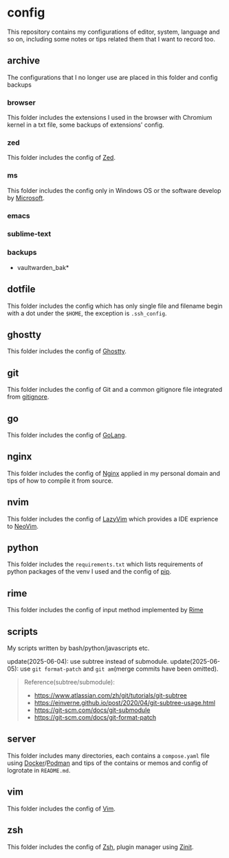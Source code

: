 # config

This repository contains my configurations of editor, system, language and so on,
including some notes or tips related them that I want to record too.

## archive

The configurations that I no longer use are placed in this folder and config backups

### browser

This folder includes the extensions I used in the browser with Chromium kernel in
a txt file, some backups of extensions' config.

### zed

This folder includes the config of [Zed](https://zed.dev).

### ms

This folder includes the config only in Windows OS or the software develop by
[Microsoft](https://www.microsoft.com/).

### emacs

### sublime-text

### backups

- vaultwarden_bak*

## dotfile

This folder includes the config which has only single file and filename begin with
a dot under the `$HOME`, the exception is `.ssh_config`.

## ghostty

This folder includes the config of [Ghostty](https://ghostty.org).

## git

This folder includes the config of Git and a common gitignore file integrated
from [gitignore](https://github.com/github/gitignore).

## go

This folder includes the config of [GoLang](https://go.dev).

## nginx

This folder includes the config of [Nginx](https://nginx.org) applied in my personal domain and
tips of how to compile it from source.

## nvim

This folder includes the config of [LazyVim](https://www.lazyvim.org/) which provides a IDE exprience to
[NeoVim](https://neovim.io).

## python

This folder includes the `requirements.txt` which lists requirements of python
packages of the venv I used and the config of [pip](https://pypi.org).

## rime

This folder includes the config of input method implemented by [Rime](https://rime.io)

## scripts

My scripts written by bash/python/javascripts etc.

update(2025-06-04): use subtree instead of submodule.
update(2025-06-05): use `git format-patch` and `git am`(merge commits have been omitted).

> Reference(subtree/submodule):
>
> - <https://www.atlassian.com/zh/git/tutorials/git-subtree>
> - <https://einverne.github.io/post/2020/04/git-subtree-usage.html>
> - <https://git-scm.com/docs/git-submodule>
> - <https://git-scm.com/docs/git-format-patch>

## server

This folder includes many directories, each contains a `compose.yaml` file using
[Docker](https://www.docker.com)/[Podman](https://podman.io) and tips of the contains or memos and config of logrotate in
`README.md`.

## vim

This folder includes the config of [Vim](https://www.vim.org).

## zsh

This folder includes the config of [Zsh](https://www.zsh.org/), plugin manager using [Zinit](https://github.com/zdharma-continuum/zinit).

